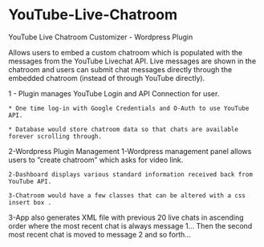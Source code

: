 # YouTube-Live-Chatroom
YouTube Live Chatroom Customizer - Wordpress Plugin 

Allows users to embed a custom chatroom which is populated with the messages from the YouTube Livechat API. Live messages are shown in the chatroom and users can submit chat messages directly through the embedded chatroom (instead of through YouTube directly). 



1 - Plugin manages YouTube Login and API Connection for user.

	* One time log-in with Google Credentials and O-Auth to use YouTube API.
	
	* Database would store chatroom data so that chats are available forever scrolling through.

2-Wordpress Plugin Management
	1-Wordpress management panel allows users to “create chatroom” which asks for video link.
	
	2-Dashboard displays various standard information received back from YouTube API.
	
	3-Chatroom would have a few classes that can be altered with a css insert box .

3-App also generates XML file with previous 20 live chats in ascending order where the most recent chat is always message 1… Then the second most recent chat is moved to message 2 and so forth…
